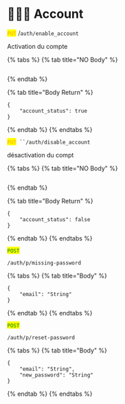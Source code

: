 # 🧑‍🤝‍🧑 Account

<mark style="color:orange;">`PUT`</mark> /`auth/enable_account`&#x20;

Activation du compte

{% tabs %}
{% tab title="NO Body" %}
```
```
{% endtab %}

{% tab title="Body Return" %}
```
{
	"account_status": true
}
```
{% endtab %}
{% endtabs %}



<mark style="color:orange;">`PUT`</mark>` ``/auth/disable_account`&#x20;

désactivation du compt

{% tabs %}
{% tab title="NO Body" %}
```
```
{% endtab %}

{% tab title="Body Return" %}
```
{
	"account_status": false
}
```
{% endtab %}
{% endtabs %}



<mark style="color:green;">`POST`</mark>&#x20;

```
/auth/p/missing-password
```

{% tabs %}
{% tab title="Body" %}
```
{
    "email": "String"
}    
```
{% endtab %}
{% endtabs %}



<mark style="color:green;">`POST`</mark>

```
/auth/p/reset-password
```

{% tabs %}
{% tab title="Body" %}
```
{
    "email": "String",
    "new_password": "String"
}
```
{% endtab %}
{% endtabs %}
